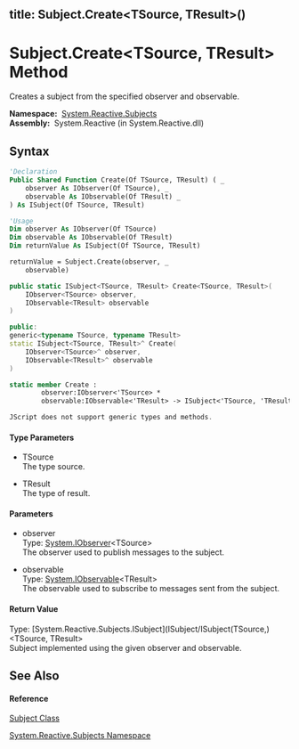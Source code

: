 title: Subject.Create<TSource, TResult>()
---
# Subject.Create\<TSource, TResult\> Method

Creates a subject from the specified observer and observable.

**Namespace:**  [System.Reactive.Subjects](System.Reactive.Subjects/System.Reactive.Subjects)  
**Assembly:**  System.Reactive (in System.Reactive.dll)

## Syntax

```vb
'Declaration
Public Shared Function Create(Of TSource, TResult) ( _
    observer As IObserver(Of TSource), _
    observable As IObservable(Of TResult) _
) As ISubject(Of TSource, TResult)
```

```vb
'Usage
Dim observer As IObserver(Of TSource)
Dim observable As IObservable(Of TResult)
Dim returnValue As ISubject(Of TSource, TResult)

returnValue = Subject.Create(observer, _
    observable)
```

```csharp
public static ISubject<TSource, TResult> Create<TSource, TResult>(
    IObserver<TSource> observer,
    IObservable<TResult> observable
)
```

```c++
public:
generic<typename TSource, typename TResult>
static ISubject<TSource, TResult>^ Create(
    IObserver<TSource>^ observer, 
    IObservable<TResult>^ observable
)
```

```fsharp
static member Create : 
        observer:IObserver<'TSource> * 
        observable:IObservable<'TResult> -> ISubject<'TSource, 'TResult> 
```

```javascript
JScript does not support generic types and methods.
```

#### Type Parameters

- TSource  
  The type source.

- TResult  
  The type of result.

#### Parameters

- observer  
  Type: [System.IObserver](https://msdn.microsoft.com/en-us/library/Dd783449)\<TSource\>  
  The observer used to publish messages to the subject.

- observable  
  Type: [System.IObservable](https://msdn.microsoft.com/en-us/library/Dd990377)\<TResult\>  
  The observable used to subscribe to messages sent from the subject.

#### Return Value

Type: [System.Reactive.Subjects.ISubject](ISubject/ISubject(TSource,)\<TSource, TResult\>  
Subject implemented using the given observer and observable.

## See Also

#### Reference

[Subject Class](Subject/Subject)

[System.Reactive.Subjects Namespace](System.Reactive.Subjects/System.Reactive.Subjects)







